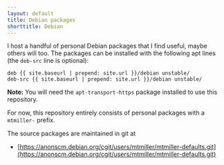 ```yaml
---
layout: default
title: Debian packages
shorttitle: Debian
---
```


I host a handful of personal Debian packages that I find useful, maybe
others will too. The packages can be installed with the following apt
lines (the `deb-src` line is optional):

    deb {{ site.baseurl | prepend: site.url }}/debian unstable/
    deb-src {{ site.baseurl | prepend: site.url }}/debian unstable/

**Note:** You will need the `apt-transport-https` package installed to
use this repository.

For now, this repository entirely consists of personal packages with a
`mtmiller-` prefix.

The source packages are maintained in git at

 * [https://anonscm.debian.org/cgit/users/mtmiller/mtmiller-defaults.git](https://anonscm.debian.org/cgit/users/mtmiller/mtmiller-defaults.git)
